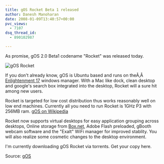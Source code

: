 ```yaml
---
title: gOS Rocket Beta 1 released
author: Danesh Manoharan
date: 2008-01-09T13:40:57+00:00
pvc_views:
  - 7107
dsq_thread_id:
  - 890102987

---
```

As promise, gOS 2.0 Beta1 codename "Rocket" was released today.

![gOS Rocket][1] 

If you don't already know, gOS is Ubuntu based and runs on theÃ‚Â  [Enlightenment 17][2] windows manager. With a Mac like dock, clean desktop and google's search box integrated into the desktop, Rocket will a sure hit among new users.

Rocket is targeted for low cost distribution thus works reasonably well on low end machines. Currently all you need to run Rocket is 1GHz P3 with 256MB ram. [gOS on Wikipedia][3]

Rocket now supports virtual desktops for easy application grouping across desktops, Online storage from [Box.net][4], Adobe Flash preloaded, gBooth webcam software and the "Exalt" WiFi manager for improved stablity. You will also realize some cosmetic changes to the desktop environment.

I'm currently downloading gOS Rocket via torrents. Get your copy here.

Source: [gOS][5]

 [1]: http://img292.imageshack.us/img292/6553/mainrocketsplashpngsx1.jpg
 [2]: http://en.wikipedia.org/wiki/Enlightenment_%28window_manager%29
 [3]: http://en.wikipedia.org/wiki/GOS_(Linux_distribution)
 [4]: http://box.net/
 [5]: http://thinkgos.com/index.html